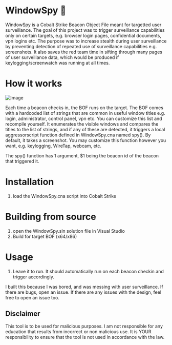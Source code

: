 # WindowSpy 👀

WindowSpy is a Cobalt Strike Beacon Object File meant for targetted user surveillance. The goal of this project was to trigger surveillance capabilities only on certain targets, e.g. browser login pages, confidential documents, vpn logins etc. The purpose was to increase stealth during user surveillance by preventing detection of repeated use of surveillance capabilities e.g. screenshots. It also saves the red team time in sifting through many pages of user surveillance data, which would be produced if keylogging/screenwatch was running at all times.

# How it works
![image](https://user-images.githubusercontent.com/29991665/205124642-c9d3441e-a8da-4bf2-8430-a2267e476b6c.png)

Each time a beacon checks in, the BOF runs on the target. The BOF comes with a hardcoded list of strings that are common in useful window titles e.g. login, administrator, control panel, vpn etc. You can customize this list and recompile yourself. It enumerates the visible windows and compares the titles to the list of strings, and if any of these are detected, it triggers a local aggressorscript function defined in WindowSpy.cna named spy(). By default, it takes a screenshot. You may customize this function however you want, e.g. keylogging, WireTap, webcam, etc.

The spy() function has 1 argument, $1 being the beacon id of the beacon that triggered it.

# Installation
1. load the WindowSpy.cna script into Cobalt Strike

# Building from source
1. open the WindowSpy.sln solution file in Visual Studio
2. Build for target BOF (x64/x86)

# Usage
1. Leave it to run. It should automatically run on each beacon checkin and trigger accordingly.


I built this because I was bored, and was messing with user surveillance. If there are bugs, open an issue. If there are any issues with the design, feel free to open an issue too.

## Disclaimer
This tool is to be used for malicious purposes. I am not responsible for any education that results from incorrect or non malicious use. It is YOUR responsibility to ensure that the tool is not used in accordance with the law.
